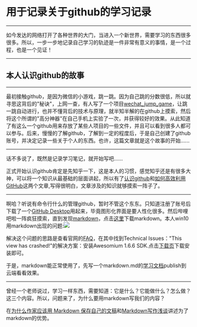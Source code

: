 # 用于记录关于github的学习记录
----

如今发达的网络打开了各种世界的大门，当进入一个新世界，需要学习的东西很多很多。所以，一步一步地记录自己学习的轨迹是一件非常有意义的事情，是一个过程，也是一个见证！

---

## 本人认识github的故事
---
最初接触github，是因为微信的小游戏，跳一跳。因为自己跳的分数很低，所以就寻思这背后的"秘诀"，上网一查，有人写了一个项目[wechat_jump_game](https://github.com/wangshub/wechat_jump_game)，让跳一跳自动进行，也并不懂背后的技术与原理，就半知半解的在github上摸索，然后将这个所谓的"高分神器"在自己手机上实验了一次，并获得较好的效果。从此知道了有这么一个github用来存放了某些人项目的一些文件，并且可以看到很多人都可以参与。后来，慢慢的了解github，了解到一定的程度后，于是自己创建了github账号，并决定记录一些关于个人的东西。也许，这篇文章就是这个故事的开始......

----

话不多说了，既然是记录学习笔记，就开始写吧......

正式开始认识github肯定是先知乎一下，这是本人的习惯，感觉知乎还是有很多大神，可以将一个知识从最基础的层面讲起，所以有了[认识github](https://www.zhihu.com/question/20070065)和[如何高效利用GitHub](http://www.yangzhiping.com/tech/github.html)这两个文章,写得很明白，文章涉及的知识就够摸索一阵子了。

----
啊哈？听说有命令行什么的管理github，暂时不管这个东东。只知道注册了账号后下载了一个[GitHub Desktop](https://desktop.github.com/)用起来，毕竟图形化界面是要人性化很多。然后哔哩吧啦一阵疯狂摸索，直到发现[markdown](http://markdownpad.com/)，点击[这里](http://markdownpad.com/download.html)下载markdown。本人win10用markdown出现的问题:![](http://markdownpad.com/img/faq/markdownpad-livepreview-crash-directx.png)

解决这个问题的思路是查看官网的[FAQ](http://markdownpad.com/faq.html)，在其中找到Technical Issues："This view has crashed!"的解决方案：安装Awesomium 1.6.6 SDK.点击[下载页](http://markdownpad.com/faq.html#livepreview-directx)下载安装即可。

于是，markdown能正常使用了，先写一个markdown.md的[学习文档](https://github.com/RenSLei/hello-github-world/blob/master/Markdown.md)publish到云端看看效果。

---

曾经一个老师说过，学习一样东西，需要知道：它是什么？它能做什么？怎么做？这三个内容。所以，问题来了，为什么要用markdown写我们的内容？

在[为什么作家应该用 Markdown 保存自己的文稿](https://www.jianshu.com/p/qqGjLN)和[Markdown写作浅谈](https://www.jianshu.com/p/PpDNMG)讲述为了markdown的优势。